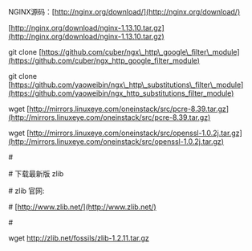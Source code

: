 NGINX源码：[http://nginx.org/download/](http://nginx.org/download/)

[http://nginx.org/download/nginx-1.13.10.tar.gz](http://nginx.org/download/nginx-1.13.10.tar.gz)

git clone [https://github.com/cuber/ngx\_http\_google\_filter\_module](https://github.com/cuber/ngx_http_google_filter_module)

git clone [https://github.com/yaoweibin/ngx\_http\_substitutions\_filter\_module](https://github.com/yaoweibin/ngx_http_substitutions_filter_module)

wget [http://mirrors.linuxeye.com/oneinstack/src/pcre-8.39.tar.gz](http://mirrors.linuxeye.com/oneinstack/src/pcre-8.39.tar.gz)

wget [http://mirrors.linuxeye.com/oneinstack/src/openssl-1.0.2j.tar.gz](http://mirrors.linuxeye.com/oneinstack/src/openssl-1.0.2j.tar.gz)

\#

\# 下载最新版 zlib

\# zlib 官网:

\# [http://www.zlib.net/](http://www.zlib.net/)

\#

 wget http://zlib.net/fossils/zlib-1.2.11.tar.gz



